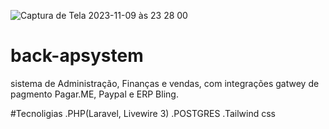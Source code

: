 ![Captura de Tela 2023-11-09 às 23 28 00](https://github.com/melfrediego/back-apsystem/assets/110263230/f30dd862-386a-4095-8eec-218bc8a49b75)

# back-apsystem
sistema de Administração, Finanças e vendas, com integrações gatwey de pagmento Pagar.ME, Paypal e ERP Bling.

#Tecnoligias
.PHP(Laravel, Livewire 3)
.POSTGRES
.Tailwind css

